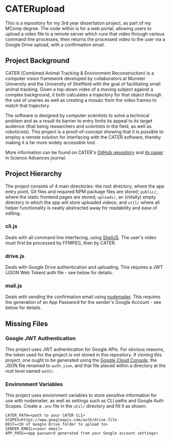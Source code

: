 # CATERupload
This is a repository for my 3rd year dissertation project, as part of my MComp degree. The code within is for a web portal, allowing users to upload a video file to a remote server which runs that video through various command line processes, then returns the processed video to the user via a Google Drive upload, with a confirmation email. 

## Project Background
CATER (Combined Animal Tracking & Environment Reconstruction) is a computer vision framework developed by collaborators at Munster University and the University of Sheffield with the goal of facilitating small animal tracking. Given a top-down video of a moving subject against a complex background, it both calculates a trajectory for that object through the use of unaries as well as creating a mosaic from the video frames to match that trajectory.

The software is designed by computer scientists to solve a technical problem and as a result its barrier to entry limits its appeal to its target audience (that being researchers and scientists in the field, as well as roboticists). This project is a proof-of-concept showing that it is possible to employ a remote solution for interfacing with the CATER software, thereby making it a far more widely accessible tool.

More information can be found on CATER's [GitHub repository](https://github.com/LarsHaalck/CATER) and [its paper](https://www.science.org/doi/10.1126/scirobotics.adg3679) in Science Advances journal.

## Project Hierarchy

The project consists of 4 main directories: the root directory, where the app entry point, Git files and required NPM package files are stored; `public/`, where the static frontend pages are stored; `uploads/`, an (initally) empty directory in which the app will store uploaded videos; and `util/` where all helper functionality is neatly abstracted away for readability and ease of editing.

### cli.js
Deals with all command line interfacing, using [ShellJS](https://www.npmjs.com/package/shelljs). The user's video must first be processed by FFMPEG, then by CATER.

### drive.js
Deals with Google Drive authentication and uploading. This requires a JWT (JSON Web Token) auth file - see below for details.

### mail.js
Deals with sending the confirmation email using [nodemailer](https://www.nodemailer.com/). This requires the generation of an App Password for the sender's Google Account - see below for details.

## Missing Files

### Google JWT Authentication
This project uses JWT authentication for Google APIs. For obvious reasons, the token used for the project is not stored in this repository. If cloning this project, one ought to be generated using the [Google Cloud Console](https://console.cloud.google.com), the JSON file renamed to `auth.json`, and that file placed within a directory at the root level named `auth/`.

### Environment Variables
This project uses envionment variables to store sensitive information for use with nodemailer, as well as settings such as CLI paths and Google Auth Scopes. Create a `.env` file in the `util/` directory and fill it as shown:

```
CATER_PATH=<path to your CATER CLI>
SCOPES=https://www.googleapis.com/auth/drive.file
DEST=<ID of Google Drive folder to upload to>
SENDER_EMAIL=<your email>
APP_PASS=<app password generated from your Google account settings>
```
